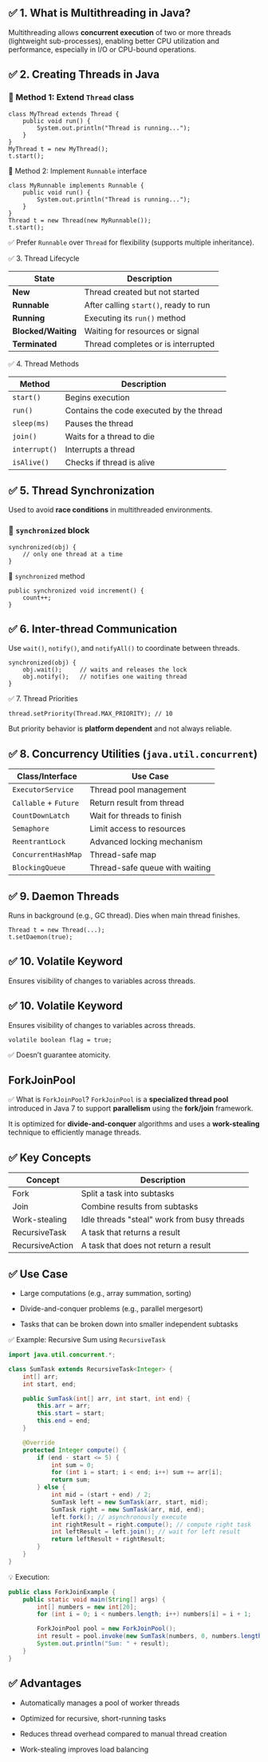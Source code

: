 
## ✅ 1. What is Multithreading in Java?

Multithreading allows **concurrent execution** of two or more threads (lightweight sub-processes), enabling better CPU utilization and performance, especially in I/O or CPU-bound operations.

## ✅ 2. Creating Threads in Java

### 🔹 Method 1: Extend `Thread` class
```
class MyThread extends Thread {
    public void run() {
        System.out.println("Thread is running...");
    }
}
MyThread t = new MyThread();
t.start();
```

🔹 Method 2: Implement `Runnable` interface
```
class MyRunnable implements Runnable {
    public void run() {
        System.out.println("Thread is running...");
    }
}
Thread t = new Thread(new MyRunnable());
t.start();
```
✅ Prefer `Runnable` over `Thread` for flexibility (supports multiple inheritance).

✅ 3. Thread Lifecycle

|State|Description|
|---|---|
|**New**|Thread created but not started|
|**Runnable**|After calling `start()`, ready to run|
|**Running**|Executing its `run()` method|
|**Blocked/Waiting**|Waiting for resources or signal|
|**Terminated**|Thread completes or is interrupted|

✅ 4. Thread Methods

|Method|Description|
|---|---|
|`start()`|Begins execution|
|`run()`|Contains the code executed by the thread|
|`sleep(ms)`|Pauses the thread|
|`join()`|Waits for a thread to die|
|`interrupt()`|Interrupts a thread|
|`isAlive()`|Checks if thread is alive|
## ✅ 5. Thread Synchronization

Used to avoid **race conditions** in multithreaded environments.

### 🔹 `synchronized` block
```
synchronized(obj) {
    // only one thread at a time
}
```
🔹 `synchronized` method
```
public synchronized void increment() {
    count++;
}
```

## ✅ 6. Inter-thread Communication

Use `wait()`, `notify()`, and `notifyAll()` to coordinate between threads.
```
synchronized(obj) {
    obj.wait();     // waits and releases the lock
    obj.notify();   // notifies one waiting thread
}
```

✅ 7. Thread Priorities
```
thread.setPriority(Thread.MAX_PRIORITY); // 10
```
But priority behavior is **platform dependent** and not always reliable.

## ✅ 8. Concurrency Utilities (`java.util.concurrent`)

| Class/Interface       | Use Case                       |
| --------------------- | ------------------------------ |
| `ExecutorService`     | Thread pool management         |
| `Callable` + `Future` | Return result from thread      |
| `CountDownLatch`      | Wait for threads to finish     |
| `Semaphore`           | Limit access to resources      |
| `ReentrantLock`       | Advanced locking mechanism     |
| `ConcurrentHashMap`   | Thread-safe map                |
| `BlockingQueue`       | Thread-safe queue with waiting |
## ✅ 9. Daemon Threads

Runs in background (e.g., GC thread). Dies when main thread finishes.
```
Thread t = new Thread(...);
t.setDaemon(true);
```

## ✅ 10. Volatile Keyword

Ensures visibility of changes to variables across threads.

## ✅ 10. Volatile Keyword

Ensures visibility of changes to variables across threads.
```
volatile boolean flag = true;
```
✅ Doesn’t guarantee atomicity.


## ForkJoinPool

✅ What is `ForkJoinPool`?
`ForkJoinPool` is a **specialized thread pool** introduced in Java 7 to support **parallelism** using the **fork/join** framework.

It is optimized for **divide-and-conquer** algorithms and uses a **work-stealing** technique to efficiently manage threads.

## ✅ Key Concepts

| Concept         | Description                                 |
| --------------- | ------------------------------------------- |
| Fork            | Split a task into subtasks                  |
| Join            | Combine results from subtasks               |
| Work-stealing   | Idle threads "steal" work from busy threads |
| RecursiveTask   | A task that returns a result                |
| RecursiveAction | A task that does not return a result        |
## ✅ Use Case

- Large computations (e.g., array summation, sorting)
    
- Divide-and-conquer problems (e.g., parallel mergesort)
    
- Tasks that can be broken down into smaller independent subtasks

✅ Example: Recursive Sum using `RecursiveTask`

``` java
import java.util.concurrent.*;

class SumTask extends RecursiveTask<Integer> {
    int[] arr;
    int start, end;

    public SumTask(int[] arr, int start, int end) {
        this.arr = arr;
        this.start = start;
        this.end = end;
    }

    @Override
    protected Integer compute() {
        if (end - start <= 5) {
            int sum = 0;
            for (int i = start; i < end; i++) sum += arr[i];
            return sum;
        } else {
            int mid = (start + end) / 2;
            SumTask left = new SumTask(arr, start, mid);
            SumTask right = new SumTask(arr, mid, end);
            left.fork(); // asynchronously execute
            int rightResult = right.compute(); // compute right task
            int leftResult = left.join(); // wait for left result
            return leftResult + rightResult;
        }
    }
}
```

💡 Execution:

```java
public class ForkJoinExample {
    public static void main(String[] args) {
        int[] numbers = new int[20];
        for (int i = 0; i < numbers.length; i++) numbers[i] = i + 1;

        ForkJoinPool pool = new ForkJoinPool();
        int result = pool.invoke(new SumTask(numbers, 0, numbers.length));
        System.out.println("Sum: " + result);
    }
}
```

## ✅ Advantages

- Automatically manages a pool of worker threads
    
- Optimized for recursive, short-running tasks
    
- Reduces thread overhead compared to manual thread creation
    
- Work-stealing improves load balancing


